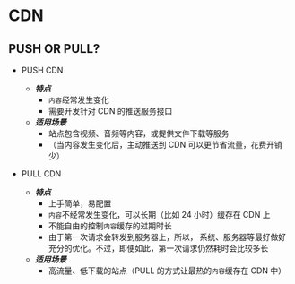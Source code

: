 # CDN


## PUSH OR PULL?

+ PUSH CDN
  + ***特点***
    + `内容`经常发生变化
    + 需要开发针对 CDN 的推送服务接口
  + ***适用场景***
      + 站点包含视频、音频等内容，或提供文件下载等服务
      + （当内容发生变化后，主动推送到 CDN 可以更节省流量，花费开销少）



+ PULL CDN
  + ***特点***
    + 上手简单，易配置
    + `内容`不经常发生变化，可以长期（比如 24 小时）缓存在 CDN 上
    + 不能自由的控制`内容`缓存的过期时长
    + 由于第一次请求会转发到服务器上，所以， 系统、服务器等最好做好充分的优化。不过，即便如此，第一次请求仍然耗时会比较多长
  + ***适用场景***
    + 高流量、低下载的站点（PULL 的方式让最热的`内容`缓存在 CDN 中）


